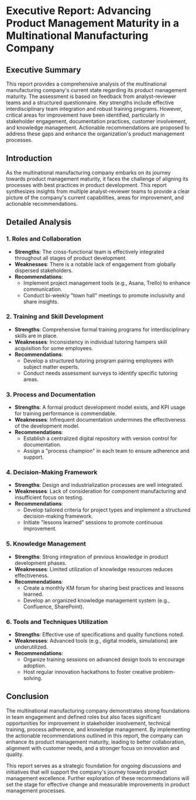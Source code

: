 # Executive Report: Advancing Product Management Maturity in a Multinational Manufacturing Company

## Executive Summary

This report provides a comprehensive analysis of the multinational manufacturing company's current state regarding its product management maturity. The assessment is based on feedback from analyst-reviewer teams and a structured questionnaire. Key strengths include effective interdisciplinary team integration and robust training programs. However, critical areas for improvement have been identified, particularly in stakeholder engagement, documentation practices, customer involvement, and knowledge management. Actionable recommendations are proposed to address these gaps and enhance the organization's product management processes.

## Introduction

As the multinational manufacturing company embarks on its journey towards product management maturity, it faces the challenge of aligning its processes with best practices in product development. This report synthesizes insights from multiple analyst-reviewer teams to provide a clear picture of the company's current capabilities, areas for improvement, and actionable recommendations. 

## Detailed Analysis

### 1. Roles and Collaboration
- **Strengths**: The cross-functional team is effectively integrated throughout all stages of product development.
- **Weaknesses**: There is a notable lack of engagement from globally dispersed stakeholders.
- **Recommendations**: 
  - Implement project management tools (e.g., Asana, Trello) to enhance communication.
  - Conduct bi-weekly "town hall" meetings to promote inclusivity and share insights.

### 2. Training and Skill Development
- **Strengths**: Comprehensive formal training programs for interdisciplinary skills are in place.
- **Weaknesses**: Inconsistency in individual tutoring hampers skill acquisition for some employees.
- **Recommendations**: 
  - Develop a structured tutoring program pairing employees with subject matter experts.
  - Conduct needs assessment surveys to identify specific tutoring areas.

### 3. Process and Documentation
- **Strengths**: A formal product development model exists, and KPI usage for training performance is commendable.
- **Weaknesses**: Infrequent documentation undermines the effectiveness of the development model.
- **Recommendations**: 
  - Establish a centralized digital repository with version control for documentation.
  - Assign a "process champion" in each team to ensure adherence and support.

### 4. Decision-Making Framework
- **Strengths**: Design and industrialization processes are well integrated.
- **Weaknesses**: Lack of consideration for component manufacturing and insufficient focus on testing.
- **Recommendations**: 
  - Develop tailored criteria for project types and implement a structured decision-making framework.
  - Initiate "lessons learned" sessions to promote continuous improvement.

### 5. Knowledge Management
- **Strengths**: Strong integration of previous knowledge in product development phases.
- **Weaknesses**: Limited utilization of knowledge resources reduces effectiveness.
- **Recommendations**: 
  - Create a monthly KM forum for sharing best practices and lessons learned.
  - Develop an organized knowledge management system (e.g., Confluence, SharePoint).

### 6. Tools and Techniques Utilization
- **Strengths**: Effective use of specifications and quality functions noted.
- **Weaknesses**: Advanced tools (e.g., digital models, simulations) are underutilized.
- **Recommendations**: 
  - Organize training sessions on advanced design tools to encourage adoption.
  - Host regular innovation hackathons to foster creative problem-solving.

## Conclusion

The multinational manufacturing company demonstrates strong foundations in team engagement and defined roles but also faces significant opportunities for improvement in stakeholder involvement, technical training, process adherence, and knowledge management. By implementing the actionable recommendations outlined in this report, the company can enhance its product management maturity, leading to better collaboration, alignment with customer needs, and a stronger focus on innovation and quality. 

This report serves as a strategic foundation for ongoing discussions and initiatives that will support the company's journey towards product management excellence. Further exploration of these recommendations will set the stage for effective change and measurable improvements in product management processes.